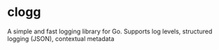 # clogg
A simple and fast logging library for Go. Supports log levels, structured logging (JSON), contextual metadata
